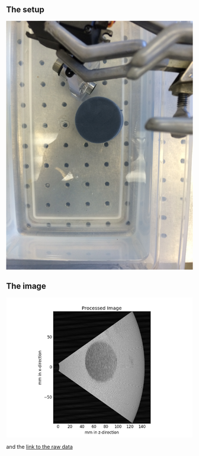 ## The setup

![](/worklog/Zach/2016-06-22/IMG_1180.JPG)

## The image

![](/worklog/Zach/2016-06-22/fooLarge.png)

and the [link to the raw data](/worklog/Zach/2016-06-22/bb_acq1.mat)

